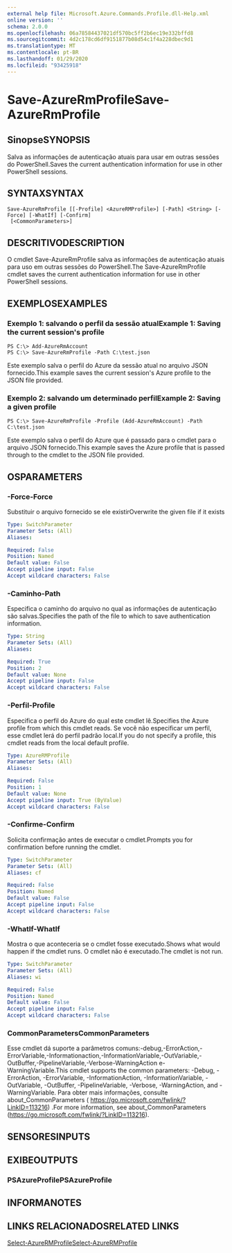 ```yaml
---
external help file: Microsoft.Azure.Commands.Profile.dll-Help.xml
online version: ''
schema: 2.0.0
ms.openlocfilehash: 06a78584437021df570bc5ff2b6ec19e332bffd8
ms.sourcegitcommit: 4d2c178cd6df9151877b08d54c1f4a228dbec9d1
ms.translationtype: MT
ms.contentlocale: pt-BR
ms.lasthandoff: 01/29/2020
ms.locfileid: "93425918"
---
```

# <span data-ttu-id="82371-101">Save-AzureRmProfile</span><span class="sxs-lookup"><span data-stu-id="82371-101">Save-AzureRmProfile</span></span>

## <span data-ttu-id="82371-102">Sinopse</span><span class="sxs-lookup"><span data-stu-id="82371-102">SYNOPSIS</span></span>
<span data-ttu-id="82371-103">Salva as informações de autenticação atuais para usar em outras sessões do PowerShell.</span><span class="sxs-lookup"><span data-stu-id="82371-103">Saves the current authentication information for use in other PowerShell sessions.</span></span>

## <span data-ttu-id="82371-104">SYNTAX</span><span class="sxs-lookup"><span data-stu-id="82371-104">SYNTAX</span></span>

```
Save-AzureRmProfile [[-Profile] <AzureRMProfile>] [-Path] <String> [-Force] [-WhatIf] [-Confirm]
 [<CommonParameters>]
```

## <span data-ttu-id="82371-105">DESCRITIVO</span><span class="sxs-lookup"><span data-stu-id="82371-105">DESCRIPTION</span></span>
<span data-ttu-id="82371-106">O cmdlet Save-AzureRmProfile salva as informações de autenticação atuais para uso em outras sessões do PowerShell.</span><span class="sxs-lookup"><span data-stu-id="82371-106">The Save-AzureRmProfile cmdlet saves the current authentication information for use in other PowerShell sessions.</span></span>

## <span data-ttu-id="82371-107">EXEMPLOS</span><span class="sxs-lookup"><span data-stu-id="82371-107">EXAMPLES</span></span>

### <span data-ttu-id="82371-108">Exemplo 1: salvando o perfil da sessão atual</span><span class="sxs-lookup"><span data-stu-id="82371-108">Example 1: Saving the current session's profile</span></span>
```
PS C:\> Add-AzureRmAccount
PS C:\> Save-AzureRmProfile -Path C:\test.json
```

<span data-ttu-id="82371-109">Este exemplo salva o perfil do Azure da sessão atual no arquivo JSON fornecido.</span><span class="sxs-lookup"><span data-stu-id="82371-109">This example saves the current session's Azure profile to the JSON file provided.</span></span>

### <span data-ttu-id="82371-110">Exemplo 2: salvando um determinado perfil</span><span class="sxs-lookup"><span data-stu-id="82371-110">Example 2: Saving a given profile</span></span>
```
PS C:\> Save-AzureRmProfile -Profile (Add-AzureRmAccount) -Path C:\test.json
```

<span data-ttu-id="82371-111">Este exemplo salva o perfil do Azure que é passado para o cmdlet para o arquivo JSON fornecido.</span><span class="sxs-lookup"><span data-stu-id="82371-111">This example saves the Azure profile that is passed through to the cmdlet to the JSON file provided.</span></span>

## <span data-ttu-id="82371-112">OS</span><span class="sxs-lookup"><span data-stu-id="82371-112">PARAMETERS</span></span>

### <span data-ttu-id="82371-113">-Force</span><span class="sxs-lookup"><span data-stu-id="82371-113">-Force</span></span>
<span data-ttu-id="82371-114">Substituir o arquivo fornecido se ele existir</span><span class="sxs-lookup"><span data-stu-id="82371-114">Overwrite the given file if it exists</span></span>

```yaml
Type: SwitchParameter
Parameter Sets: (All)
Aliases: 

Required: False
Position: Named
Default value: False
Accept pipeline input: False
Accept wildcard characters: False
```

### <span data-ttu-id="82371-115">-Caminho</span><span class="sxs-lookup"><span data-stu-id="82371-115">-Path</span></span>
<span data-ttu-id="82371-116">Especifica o caminho do arquivo no qual as informações de autenticação são salvas.</span><span class="sxs-lookup"><span data-stu-id="82371-116">Specifies the path of the file to which to save authentication information.</span></span>

```yaml
Type: String
Parameter Sets: (All)
Aliases: 

Required: True
Position: 2
Default value: None
Accept pipeline input: False
Accept wildcard characters: False
```

### <span data-ttu-id="82371-117">-Perfil</span><span class="sxs-lookup"><span data-stu-id="82371-117">-Profile</span></span>
<span data-ttu-id="82371-118">Especifica o perfil do Azure do qual este cmdlet lê.</span><span class="sxs-lookup"><span data-stu-id="82371-118">Specifies the Azure profile from which this cmdlet reads.</span></span>
<span data-ttu-id="82371-119">Se você não especificar um perfil, esse cmdlet lerá do perfil padrão local.</span><span class="sxs-lookup"><span data-stu-id="82371-119">If you do not specify a profile, this cmdlet reads from the local default profile.</span></span>

```yaml
Type: AzureRMProfile
Parameter Sets: (All)
Aliases: 

Required: False
Position: 1
Default value: None
Accept pipeline input: True (ByValue)
Accept wildcard characters: False
```

### <span data-ttu-id="82371-120">-Confirme</span><span class="sxs-lookup"><span data-stu-id="82371-120">-Confirm</span></span>
<span data-ttu-id="82371-121">Solicita confirmação antes de executar o cmdlet.</span><span class="sxs-lookup"><span data-stu-id="82371-121">Prompts you for confirmation before running the cmdlet.</span></span>

```yaml
Type: SwitchParameter
Parameter Sets: (All)
Aliases: cf

Required: False
Position: Named
Default value: False
Accept pipeline input: False
Accept wildcard characters: False
```

### <span data-ttu-id="82371-122">-WhatIf</span><span class="sxs-lookup"><span data-stu-id="82371-122">-WhatIf</span></span>
<span data-ttu-id="82371-123">Mostra o que aconteceria se o cmdlet fosse executado.</span><span class="sxs-lookup"><span data-stu-id="82371-123">Shows what would happen if the cmdlet runs.</span></span> <span data-ttu-id="82371-124">O cmdlet não é executado.</span><span class="sxs-lookup"><span data-stu-id="82371-124">The cmdlet is not run.</span></span>

```yaml
Type: SwitchParameter
Parameter Sets: (All)
Aliases: wi

Required: False
Position: Named
Default value: False
Accept pipeline input: False
Accept wildcard characters: False
```

### <span data-ttu-id="82371-125">CommonParameters</span><span class="sxs-lookup"><span data-stu-id="82371-125">CommonParameters</span></span>
<span data-ttu-id="82371-126">Esse cmdlet dá suporte a parâmetros comuns:-debug,-ErrorAction,-ErrorVariable,-Informationaction,-InformationVariable,-OutVariable,-OutBuffer,-PipelineVariable,-Verbose-WarningAction e-WarningVariable.</span><span class="sxs-lookup"><span data-stu-id="82371-126">This cmdlet supports the common parameters: -Debug, -ErrorAction, -ErrorVariable, -InformationAction, -InformationVariable, -OutVariable, -OutBuffer, -PipelineVariable, -Verbose, -WarningAction, and -WarningVariable.</span></span> <span data-ttu-id="82371-127">Para obter mais informações, consulte about_CommonParameters ( https://go.microsoft.com/fwlink/?LinkID=113216) .</span><span class="sxs-lookup"><span data-stu-id="82371-127">For more information, see about_CommonParameters (https://go.microsoft.com/fwlink/?LinkID=113216).</span></span>

## <span data-ttu-id="82371-128">SENSORES</span><span class="sxs-lookup"><span data-stu-id="82371-128">INPUTS</span></span>

## <span data-ttu-id="82371-129">EXIBE</span><span class="sxs-lookup"><span data-stu-id="82371-129">OUTPUTS</span></span>

### <span data-ttu-id="82371-130">PSAzureProfile</span><span class="sxs-lookup"><span data-stu-id="82371-130">PSAzureProfile</span></span>

## <span data-ttu-id="82371-131">INFORMA</span><span class="sxs-lookup"><span data-stu-id="82371-131">NOTES</span></span>

## <span data-ttu-id="82371-132">LINKS RELACIONADOS</span><span class="sxs-lookup"><span data-stu-id="82371-132">RELATED LINKS</span></span>

[<span data-ttu-id="82371-133">Select-AzureRMProfile</span><span class="sxs-lookup"><span data-stu-id="82371-133">Select-AzureRMProfile</span></span>]()

